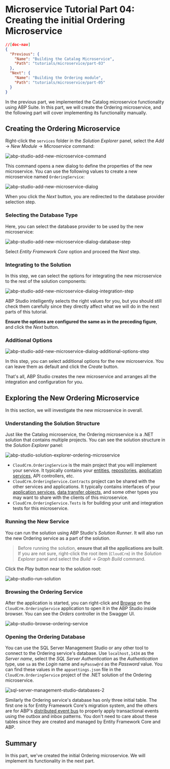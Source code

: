 # Microservice Tutorial Part 04: Creating the initial Ordering Microservice

````json
//[doc-nav]
{
  "Previous": {
    "Name": "Building the Catalog Microservice",
    "Path": "tutorials/microservice/part-03"
  },
  "Next": {
    "Name": "Building the Ordering module",
    "Path": "tutorials/microservice/part-05"
  }
}
````

In the previous part, we implemented the Catalog microservice functionality using ABP Suite. In this part, we will create the Ordering microservice, and the following part will cover implementing its functionality manually.

## Creating the Ordering Microservice

Right-click the `services` folder in the *Solution Explorer* panel, select the *Add* -> *New Module* -> *Microservice* command:

![abp-studio-add-new-microservice-command](images/abp-studio-add-new-microservice-command-2.png)

This command opens a new dialog to define the properties of the new microservice. You can use the following values to create a new microservice named `OrderingService`:

![abp-studio-add-new-microservice-dialog](images/abp-studio-add-new-microservice-dialog-2.png)

When you click the *Next* button, you are redirected to the database provider selection step.

### Selecting the Database Type

Here, you can select the database provider to be used by the new microservice:

![abp-studio-add-new-microservice-dialog-database-step](images/abp-studio-add-new-microservice-dialog-database-step.png)

Select *Entity Framework Core* option and proceed the *Next* step.

### Integrating to the Solution

In this step, we can select the options for integrating the new microservice to the rest of the solution components:

![abp-studio-add-new-microservice-dialog-integration-step](images/abp-studio-add-new-microservice-dialog-integration-step.png)

ABP Studio intelligently selects the right values for you, but you should still check them carefully since they directly affect what we will do in the next parts of this tutorial.

**Ensure the options are configured the same as in the preceding figure**, and click the *Next* button.

### Additional Options

![abp-studio-add-new-microservice-dialog-additional-options-step](images/abp-studio-add-new-microservice-dialog-additional-options-step.png)

In this step, you can select additional options for the new microservice. You can leave them as default and click the *Create* button.

That's all, ABP Studio creates the new microservice and arranges all the integration and configuration for you.

## Exploring the New Ordering Microservice

In this section, we will investigate the new microservice in overall.

### Understanding the Solution Structure

Just like the Catalog microservice, the Ordering microservice is a .NET solution that contains multiple projects. You can see the solution structure in the *Solution Explorer* panel:

![abp-studio-solution-explorer-ordering-microservice](images/abp-studio-solution-explorer-ordering-microservice.png)

* `CloudCrm.OrderingService` is the main project that you will implement your service. It typically contains your [entities](../../framework/architecture/domain-driven-design/entities.md), [repositories](../../framework/architecture/domain-driven-design/repositories.md), [application services](../../framework/architecture/domain-driven-design/application-services.md), API controllers, etc.
* `CloudCrm.OrderingService.Contracts` project can be shared with the other services and applications. It typically contains interfaces of your [application services](../../framework/architecture/domain-driven-design/application-services.md), [data transfer objects](../../framework/architecture/domain-driven-design/data-transfer-objects.md), and some other types you may want to share with the clients of this microservice.
* `CloudCrm.OrderingService.Tests` is for building your unit and integration tests for this microservice.

### Running the New Service

You can run the solution using ABP Studio's *Solution Runner*. It will also run the new Ordering service as a part of the solution.

> Before running the solution, **ensure that all the applications are built**. If you are not sure, right-click the root item (`CloudCrm`) in the *Solution Explorer* panel and select the *Build* -> *Graph Build* command.

Click the *Play* button near to the solution root:

![abp-studio-run-solution](images/abp-studio-run-solution.png)

### Browsing the Ordering Service

After the application is started, you can right-click and [Browse](../../studio/running-applications.md#monitoring) on the `CloudCrm.OrderingService` application to open it in the ABP Studio inside browser. You can see the *Orders* controller in the Swagger UI.

![abp-studio-browse-ordering-service](images/abp-studio-browse-ordering-service.png)

### Opening the Ordering Database

You can use the SQL Server Management Studio or any other tool to connect to the Ordering service's database. Use `localhost,1434` as the *Server name*, select the *SQL Server Authentication* as the *Authentication* type, use `sa` as the *Login* name and `myPassw@rd` as the *Password* value. You can find these values in the `appsettings.json` file in the `CloudCrm.OrderingService` project of the .NET solution of the Ordering microservice.

![sql-server-management-studio-databases-2](images/sql-server-management-studio-databases-2.png)

Similarly the Ordering service's database has only three initial table. The first one is for Entity Framework Core's migration system, and the others are for ABP's [distributed event bus](../../solution-templates/microservice/distributed-events.md) to properly apply transactional events using the outbox and inbox patterns. You don't need to care about these tables since they are created and managed by Entity Framework Core and ABP.

## Summary

In this part, we've created the initial Ordering microservice. We will implement its functionality in the next part.